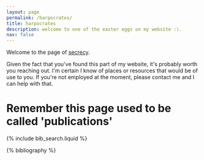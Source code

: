 ```yaml
---
layout: page
permalink: /harpocrates/
title: harpocrates
description: welcome to one of the easter eggs on my website :).
nav: false
---
```


Welcome to the page of [secrecy](https://en.wikipedia.org/wiki/Harpocrates).  

Given the fact that you've found this part of my website, it's probably worth you reaching out. I'm certain I know of places or resources that would be of use to you. If you're not employed at the moment, please contact me and I can help with that.


# Remember this page used to be called 'publications'


<!-- _pages/publications.md -->

<!-- Bibsearch Feature -->



{% include bib_search.liquid %}

<div class="publications">

{% bibliography %}

</div>
